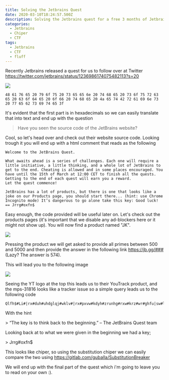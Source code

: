 ```yaml
---
title: Solving the Jetbrains Quest
date: 2020-03-10T18:24:57.500Z
description: Solving the Jetbrains quest for a free 3 months of Jetbrains products.
categories:
  - Jetbrains
  - Chiper
  - CTF
tags:
  - Jetbrains
  - CTF
  - fluff
---
```

Recently Jetbrains released a quest for us to follow over at Twitter\
<https://twitter.com/jetbrains/status/1236986174075482113?s=20>

![](/img/1e13c0f4-d33b-4441-ae03-ec83471d99f5.png)

```
48 61 76 65 20 79 6f 75 20 73 65 65 6e 20 74 68 65 20 73 6f 75 72 63 65 20 63 6f 64 65 20 6f 66 20 74 68 65 20 4a 65 74 42 72 61 69 6e 73 20 77 65 62 73 69 74 65 3f
```

It's evident that the first part is in hexadecimals so we can easily translate that into text and end up with the question

> Have you seen the source code of the JetBrains website?

Cool, so let's head over and check out their website source code. Looking trough it you will end up with a html comment that reads as the following

```
Welcome to the JetBrains Quest.

What awaits ahead is a series of challenges. Each one will require a little initiative, a little thinking, and a whole lot of JetBrains to get to the end. Cheating is allowed and in some places encouraged. You have until the 15th of March at 12:00 CET to finish all the quests. Getting to the end of each quest will earn you a reward.
Let the quest commence!

JetBrains has a lot of products, but there is one that looks like a joke on our Products page, you should start there... (hint: use Chrome Incognito mode) It’s dangerous to go alone take this key: Good luck! == Jrrg#oxfn$
```

Easy enough, the code provided will be useful later on. Let's check out the products pages (it's important that we disable any ad-blockers here or it might not show up). You will now find a product named "JK".

![](/img/brave_sm7gut5icy.png)

Pressing the product we will get asked to provide all primes between 500 and 5000 and then provide the answer in the following link https://jb.gg/### (Lazy? The answer is 574).

This will lead you to the following image

![](/img/py_quest.png)

Seeing the YT logo at the top this leads us to their YouTrack product, and the mps-31816 looks like a tracker issue so a simple query leads us to the following code

```
Qlfh$#Li#|rx#duh#uhdglqj#wklv#|rx#pxvw#kdyh#zrunhg#rxw#krz#wr#ghfu|sw#lw1#Wklv#lv#rxu#lvvxh#wudfnhu#ghvljqhg#iru#djloh#whdpv1#Lw#lv#iuhh#iru#xs#wr#6#xvhuv#lq#Forxg#dqg#iru#43#xvhuv#lq#Vwdqgdorqh/#vr#li#|rx#zdqw#wr#jlyh#lw#d#jr#lq#|rxu#whdp#wkhq#zh#wrwdoo|#uhfrpphqg#lw1#|rx#kdyh#ilqlvkhg#wkh#iluvw#Txhvw/#qrz#lw“v#wlph#wr#uhghhp#|rxu#iluvw#sul}h1#Wkh#frgh#iru#wkh#iluvw#txhvw#lv#‟WkhGulyhWrGhyhors†1#Jr#wr#wkh#Txhvw#Sdjh#dqg#xvh#wkh#frgh#wr#fodlp#|rxu#sul}h1#kwwsv=22zzz1mhweudlqv1frp2surpr2txhvw2

```

With the hint

\> “The key is to think back to the beginning.” – The JetBrains Quest team

Looking back at to what we were given in the beginning we had a key; 

\> Jrrg#oxfn$

This looks like chiper, so using the substitution chiper we can easily compare the two using https://gitlab.com/guballa/SubstitutionBreaker

We will end up with the final part of the quest which i'm going to leave you to read on your own :).